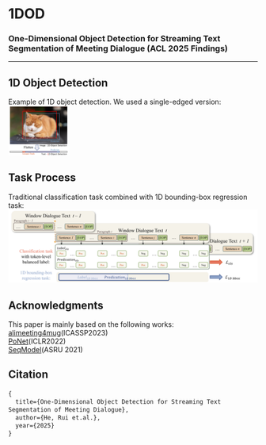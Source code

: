 # 1DOD

### One-Dimensional Object Detection for Streaming Text Segmentation of Meeting Dialogue (ACL 2025 Findings)
------

## 1D Object Detection
Example of 1D object detection. We used a single-edged version:  
<img src="https://github.com/DDDeeeee/1DOD/blob/main/pics/1.png" alt="Example of 1D object detection. We used a single-edged version." style="zoom:12%;" />

## Task Process
Traditional classification task combined with 1D bounding-box regression task:  
<img src="https://github.com/DDDeeeee/1DOD/blob/main/pics/2.png" alt="Traditional classification task combined with 1D bounding-box regression task." style="zoom:60%;" />

## Acknowledgments
This paper is mainly based on the following works:  
[alimeeting4mug](https://github.com/alibaba-damo-academy/SpokenNLP/tree/main/alimeeting4mug)(ICASSP2023)  
[PoNet](https://github.com/lxchtan/ponet)(ICLR2022)  
[SeqModel](https://arxiv.org/abs/2107.09278)(ASRU 2021)  

## Citation
```
{
  title={One-Dimensional Object Detection for Streaming Text Segmentation of Meeting Dialogue},
  author={He, Rui et.al.},
  year={2025}
}
```
